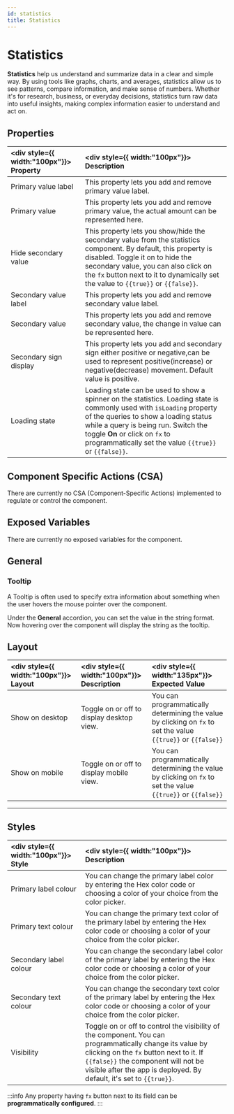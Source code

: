 ```yaml
---
id: statistics
title: Statistics
---
```


# Statistics

**Statistics** help us understand and summarize data in a clear and simple way. By using tools like graphs, charts, and averages, statistics allow us to see patterns, compare information, and make sense of numbers. Whether it's for research, business, or everyday decisions, statistics turn raw data into useful insights, making complex information easier to understand and act on.

<div style={{paddingTop:'24px'}}>

## Properties

| <div style={{ width:"100px"}}> Property </div> | <div style={{ width:"100px"}}> Description </div> |
|:------------ |:-------------|
| Primary value label | This property lets you add and remove primary value label. | 
| Primary value | This property lets you add and remove primary value, the actual amount can be represented here. |
| Hide secondary value | This property lets you show/hide the secondary value from the statistics component. By default, this property is disabled. Toggle it on to hide the secondary value, you can also click on the `fx` button next to it to dynamically set the value to `{{true}}` or `{{false}}`. |
| Secondary value label | This property lets you add and remove secondary value label. |
| Secondary value | This property lets you add and remove secondary value, the change in value can be represented here. |
| Secondary sign display | This property lets you add and secondary sign either positive or negative,can be used to represent positive(increase) or negative(decrease) movement. Default value is positive. |
| Loading state | Loading state can be used to show a spinner on the statistics. Loading state is commonly used with `isLoading` property of the queries to show a loading status while a query is being run. Switch the toggle **On** or click on `fx` to programmatically set the value `{{true}}` or `{{false}}`. |

</div>

<div style={{paddingTop:'24px'}}>

## Component Specific Actions (CSA)

There are currently no CSA (Component-Specific Actions) implemented to regulate or control the component.

</div>

<div style={{paddingTop:'24px'}}>

## Exposed Variables

There are currently no exposed variables for the component.

</div>

<div style={{paddingTop:'24px'}}>

## General
### Tooltip

A Tooltip is often used to specify extra information about something when the user hovers the mouse pointer over the component.

Under the <b>General</b> accordion, you can set the value in the string format. Now hovering over the component will display the string as the tooltip.

</div>

<div style={{paddingTop:'24px'}}>

## Layout

| <div style={{ width:"100px"}}> Layout </div> | <div style={{ width:"100px"}}> Description </div> | <div style={{ width:"135px"}}> Expected Value </div> |
|:--------------- |:----------------------------------------- | :------------------------------------------------------------------------------------------------------------- |
| Show on desktop | Toggle on or off to display desktop view. | You can programmatically determining the value by clicking on `fx` to set the value `{{true}}` or `{{false}}` |
| Show on mobile  | Toggle on or off to display mobile view.  | You can programmatically determining the value by clicking on `fx` to set the value `{{true}}` or `{{false}}` |

</div>
<hr>
<div style={{paddingTop:'24px'}}>

## Styles

| <div style={{ width:"100px"}}> Style </div> | <div style={{ width:"100px"}}>  Description </div> |
|:------------ |:-------------|
| Primary label colour | You can change the primary label color by entering the Hex color code or choosing a color of your choice from the color picker. |
| Primary text colour | You can change the primary text color of the primary label by entering the Hex color code or choosing a color of your choice from the color picker. |
| Secondary label colour | You can change the secondary label color of the primary label by entering the Hex color code or choosing a color of your choice from the color picker. |
| Secondary text colour | You can change the secondary text color of the primary label by entering the Hex color code or choosing a color of your choice from the color picker. |
| Visibility | Toggle on or off to control the visibility of the component. You can programmatically change its value by clicking on the `fx` button next to it. If `{{false}}` the component will not be visible after the app is deployed. By default, it's set to `{{true}}`. |

:::info
Any property having `fx` button next to its field can be **programmatically configured**.
:::

</div>

